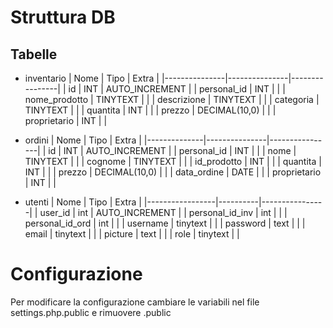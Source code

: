 # Struttura DB

## Tabelle

* inventario
| Nome          | Tipo          | Extra          |
|---------------|---------------|----------------|
| id            | INT           | AUTO_INCREMENT |
| personal_id   | INT           |                |
| nome_prodotto | TINYTEXT      |                |
| descrizione   | TINYTEXT      |                |
| categoria     | TINYTEXT      |                |
| quantita      | INT           |                |
| prezzo        | DECIMAL(10,0) |                |
| proprietario  | INT           |                |

* ordini
| Nome         | Tipo          | Extra          |
|--------------|---------------|----------------|
| id           | INT           | AUTO_INCREMENT |
| personal_id  | INT           |                |
| nome         | TINYTEXT      |                |
| cognome      | TINYTEXT      |                |
| id_prodotto  | INT           |                |
| quantita     | INT           |                |
| prezzo       | DECIMAL(10,0) |                |
| data_ordine  | DATE          |                |
| proprietario | INT           |                |

* utenti
| Nome            | Tipo     | Extra          |
|-----------------|----------|----------------|
| user_id         | int      | AUTO_INCREMENT |
| personal_id_inv | int      |                |
| personal_id_ord | int      |                |
| username        | tinytext |                |
| password        | text     |                |
| email           | tinytext |                |
| picture         | text     |                |
| role            | tinytext |                |

# Configurazione
Per modificare la configurazione cambiare le variabili nel file settings.php.public e rimuovere .public